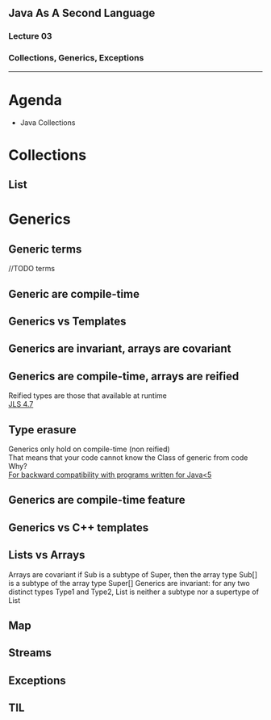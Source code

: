 ## Java As A Second Language
### Lecture 03
### Collections, Generics, Exceptions

---
# Agenda
- Java Collections

# Collections

## List

# Generics

## Generic terms
//TODO terms

## Generic are compile-time

## Generics vs Templates

## Generics are invariant, arrays are covariant

## Generics are compile-time, arrays are reified
Reified types are those that available at runtime  
[JLS 4.7](https://docs.oracle.com/javase/specs/jls/se14/html/jls-4.html#jls-4.7)

## Type erasure
Generics only hold on compile-time (non reified)  
That means that your code cannot know the Class of generic from code  
Why?  
[For backward compatibility with programs written for Java<5](https://docs.oracle.com/javase/specs/jls/se14/html/jls-4.html#jls-4.7)

## Generics are compile-time feature

## Generics vs C++ templates

## Lists vs Arrays
Arrays are covariant
if Sub is a subtype of Super,
then the array type Sub[] is a subtype of the array type Super[]
Generics are invariant: for any two distinct types Type1 and Type2, List<Type1>
is neither a subtype nor a supertype of List<Type2>

## Map

## Streams

## Exceptions

## TIL
